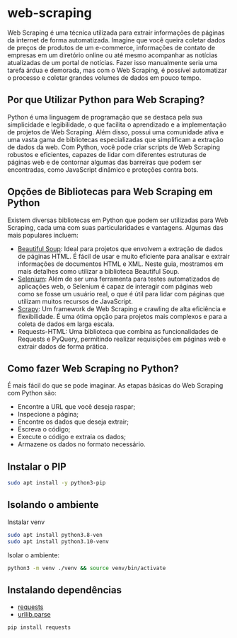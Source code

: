 # web-scraping

Web Scraping é uma técnica utilizada para extrair informações de páginas da internet de forma automatizada. Imagine que você queira coletar dados de preços de produtos de um e-commerce, informações de contato de empresas em um diretório online ou até mesmo acompanhar as notícias atualizadas de um portal de notícias. Fazer isso manualmente seria uma tarefa árdua e demorada, mas com o Web Scraping, é possível automatizar o processo e coletar grandes volumes de dados em pouco tempo.

## Por que Utilizar Python para Web Scraping?

Python é uma linguagem de programação que se destaca pela sua simplicidade e legibilidade, o que facilita o aprendizado e a implementação de projetos de Web Scraping. Além disso, possui uma comunidade ativa e uma vasta gama de bibliotecas especializadas que simplificam a extração de dados da web. Com Python, você pode criar scripts de Web Scraping robustos e eficientes, capazes de lidar com diferentes estruturas de páginas web e de contornar algumas das barreiras que podem ser encontradas, como JavaScript dinâmico e proteções contra bots.

## Opções de Bibliotecas para Web Scraping em Python

Existem diversas bibliotecas em Python que podem ser utilizadas para Web Scraping, cada uma com suas particularidades e vantagens. Algumas das mais populares incluem:

- [Beautiful Soup](https://beautiful-soup-4.readthedocs.io/en/latest/): Ideal para projetos que envolvem a extração de dados de páginas HTML. É fácil de usar e muito eficiente para analisar e extrair informações de documentos HTML e XML. Neste guia, mostramos em mais detalhes como utilizar a biblioteca Beautiful Soup.
- [Selenium](https://selenium-python.readthedocs.io/): Além de ser uma ferramenta para testes automatizados de aplicações web, o Selenium é capaz de interagir com páginas web como se fosse um usuário real, o que é útil para lidar com páginas que utilizam muitos recursos de JavaScript.
- [Scrapy](https://scrapy.org/): Um framework de Web Scraping e crawling de alta eficiência e flexibilidade. É uma ótima opção para projetos mais complexos e para a coleta de dados em larga escala.
- Requests-HTML: Uma biblioteca que combina as funcionalidades de Requests e PyQuery, permitindo realizar requisições em páginas web e extrair dados de forma prática.

## Como fazer Web Scraping no Python?

É mais fácil do que se pode imaginar. As etapas básicas do Web Scraping com Python são:

- Encontre a URL que você deseja raspar;
- Inspecione a página;
- Encontre os dados que deseja extrair;
- Escreva o código;
- Execute o código e extraia os dados;
- Armazene os dados no formato necessário.

## Instalar o PIP

```bash
sudo apt install -y python3-pip
```

## Isolando o ambiente

Instalar venv

```bash
sudo apt install python3.8-ven
sudo apt install python3.10-venv
```

Isolar o ambiente:

```bash
python3 -m venv ./venv && source venv/bin/activate
```

## Instalando dependências

- [requests](https://pypi.org/project/requests/)
- [urllib.parse](https://docs.python.org/3/library/urllib.parse.html) 

```bash
pip install requests
```
